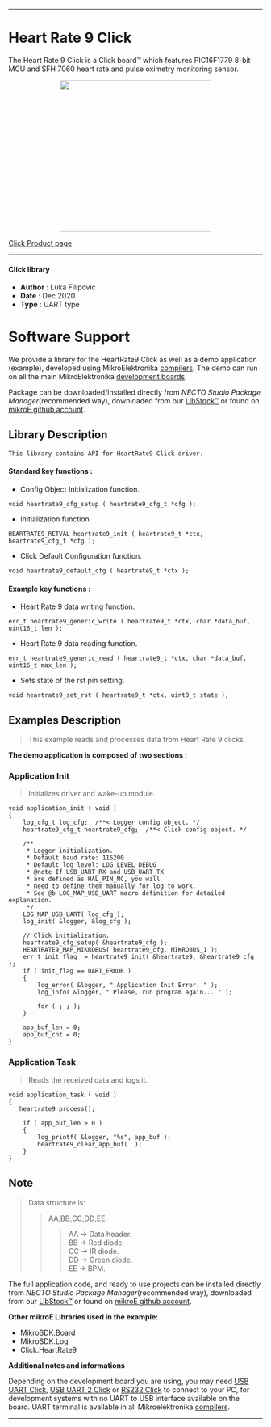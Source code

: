 
---
# Heart Rate 9 Click

The Heart Rate 9 Click is a Click board™ which features PIC16F1779 8-bit MCU and SFH 7060 heart rate and pulse oximetry monitoring sensor.

<p align="center">
  <img src="https://download.mikroe.com/images/click_for_ide/heartrate9_click.png" height=300px>
</p>

[Click Product page](https://www.mikroe.com/heart-rate-9-click)

---


#### Click library

- **Author**        : Luka Filipovic
- **Date**          : Dec 2020.
- **Type**          : UART type


# Software Support

We provide a library for the HeartRate9 Click
as well as a demo application (example), developed using MikroElektronika
[compilers](https://www.mikroe.com/necto-studio).
The demo can run on all the main MikroElektronika [development boards](https://www.mikroe.com/development-boards).

Package can be downloaded/installed directly from *NECTO Studio Package Manager*(recommended way), downloaded from our [LibStock&trade;](https://libstock.mikroe.com) or found on [mikroE github account](https://github.com/MikroElektronika/mikrosdk_click_v2/tree/master/clicks).

## Library Description

```
This library contains API for HeartRate9 Click driver.
```

#### Standard key functions :

- Config Object Initialization function.
```
void heartrate9_cfg_setup ( heartrate9_cfg_t *cfg );
```

- Initialization function.
```
HEARTRATE9_RETVAL heartrate9_init ( heartrate9_t *ctx, heartrate9_cfg_t *cfg );
```

- Click Default Configuration function.
```
void heartrate9_default_cfg ( heartrate9_t *ctx );
```

#### Example key functions :

- Heart Rate 9 data writing function.
```
err_t heartrate9_generic_write ( heartrate9_t *ctx, char *data_buf, uint16_t len );
```

- Heart Rate 9 data reading function.
```
err_t heartrate9_generic_read ( heartrate9_t *ctx, char *data_buf, uint16_t max_len );
```

- Sets state of the rst pin setting.
```
void heartrate9_set_rst ( heartrate9_t *ctx, uint8_t state );
```

## Examples Description

> This example reads and processes data from Heart Rate 9 clicks.

**The demo application is composed of two sections :**

### Application Init

> Initializes driver and wake-up module.

```
void application_init ( void ) 
{
    log_cfg_t log_cfg;  /**< Logger config object. */
    heartrate9_cfg_t heartrate9_cfg;  /**< Click config object. */

    /** 
     * Logger initialization.
     * Default baud rate: 115200
     * Default log level: LOG_LEVEL_DEBUG
     * @note If USB_UART_RX and USB_UART_TX 
     * are defined as HAL_PIN_NC, you will 
     * need to define them manually for log to work. 
     * See @b LOG_MAP_USB_UART macro definition for detailed explanation.
     */
    LOG_MAP_USB_UART( log_cfg );
    log_init( &logger, &log_cfg );

    // Click initialization.
    heartrate9_cfg_setup( &heartrate9_cfg );
    HEARTRATE9_MAP_MIKROBUS( heartrate9_cfg, MIKROBUS_1 );
    err_t init_flag  = heartrate9_init( &heartrate9, &heartrate9_cfg );
    if ( init_flag == UART_ERROR ) 
    {
        log_error( &logger, " Application Init Error. " );
        log_info( &logger, " Please, run program again... " );

        for ( ; ; );
    }

    app_buf_len = 0;
    app_buf_cnt = 0;
}

```

### Application Task

> Reads the received data and logs it.

```
void application_task ( void )
{
   heartrate9_process();

    if ( app_buf_len > 0 )
    {
        log_printf( &logger, "%s", app_buf );
        heartrate9_clear_app_buf(  );
    }
}

```

## Note

> Data structure is:
>>AA;BB;CC;DD;EE;
>>>AA -> Data header.\
BB -> Red diode.\
CC -> IR diode.\
DD -> Green diode.\
EE -> BPM.

The full application code, and ready to use projects can be installed directly from *NECTO Studio Package Manager*(recommended way), downloaded from our [LibStock&trade;](https://libstock.mikroe.com) or found on [mikroE github account](https://github.com/MikroElektronika/mikrosdk_click_v2/tree/master/clicks).

**Other mikroE Libraries used in the example:**

- MikroSDK.Board
- MikroSDK.Log
- Click.HeartRate9

**Additional notes and informations**

Depending on the development board you are using, you may need
[USB UART Click](https://www.mikroe.com/usb-uart-click),
[USB UART 2 Click](https://www.mikroe.com/usb-uart-2-click) or
[RS232 Click](https://www.mikroe.com/rs232-click) to connect to your PC, for
development systems with no UART to USB interface available on the board. UART
terminal is available in all Mikroelektronika
[compilers](https://shop.mikroe.com/compilers).

---
